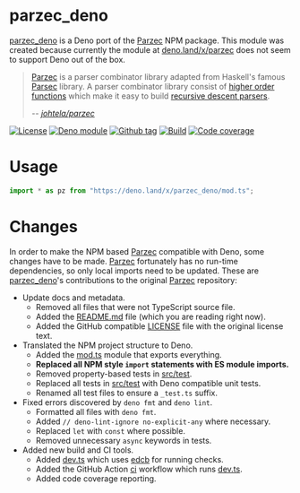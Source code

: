 # parzec_deno

[parzec_deno] is a Deno port of the [Parzec][parzec] NPM package. This module
was created because currently the module at
[deno.land/x/parzec](https://deno.land/x/parzec) does not seem to support Deno
out of the box.

> [Parzec] is a parser combinator library adapted from Haskell's famous
> [Parsec][Parsec] library. A parser combinator library consist of
> [higher order functions][higher order functions] which make it easy to build
> [recursive descent parsers][recursive descent parsers].
>
> <cite>-- [johtela/parzec][parzec]</cite>

[![License][license-shield]](LICENSE)
[![Deno module][deno-land-shield]][deno-land]
[![Github
tag][github-shield]][github] [![Build][build-shield]][build]
[![Code
coverage][coverage-shield]][coverage]

# Usage

```ts
import * as pz from "https://deno.land/x/parzec_deno/mod.ts";
```

# Changes

In order to make the NPM based [Parzec] compatible with Deno, some changes have
to be made. [Parzec] fortunately has no run-time dependencies, so only local
imports need to be updated. These are [parzec_deno]'s contributions to the
original [Parzec] repository:

- Update docs and metadata.
  - Removed all files that were not TypeScript source file.
  - Added the [README.md](README.md) file (which you are reading right now).
  - Added the GitHub compatible [LICENSE](LICENSE) file with the original
    license text.
- Translated the NPM project structure to Deno.
  - Added the [mod.ts](mod.ts) module that exports everything.
  - **Replaced all NPM style `import` statements with ES module imports.**
  - Removed property-based tests in [src/test](src/test).
  - Replaced all tests in [src/test](src/test) with Deno compatible unit tests.
  - Renamed all test files to ensure a `_test.ts` suffix.
- Fixed errors discovered by `deno fmt` and `deno lint`.
  - Formatted all files with `deno fmt`.
  - Added `// deno-lint-ignore no-explicit-any` where necessary.
  - Replaced `let` with `const` where possible.
  - Removed unnecessary `async` keywords in tests.
- Added new build and CI tools.
  - Added [dev.ts](dev.ts) which uses [edcb] for running checks.
  - Added the GitHub Action [ci](.github/workflows/ci.yml) workflow which runs
    [dev.ts](dev.ts).
  - Added code coverage reporting.

[Parsec]: http://hackage.haskell.org/package/parsec
[higher order functions]: https://en.wikipedia.org/wiki/Higher-order_function
[recursive descent parsers]: https://en.wikipedia.org/wiki/Recursive_descent_parser
[PEG]: https://en.wikipedia.org/wiki/Parsing_expression_grammar
[LL(1)]: https://en.wikipedia.org/wiki/LL_parser
[interface]: src/input.html
[lexical analyzers]: https://en.wikipedia.org/wiki/Lexical_analysis
[regular expressions]: https://en.wikipedia.org/wiki/Regular_expression
[parzec]: https://github.com/johtela/parzec
[parzec_deno]: https://github.com/eibens/parzec
[edcb]: https://github.com/eibens/edcb

<!-- badges -->

[github]: https://github.com/eibens/parzec
[github-shield]: https://img.shields.io/github/v/tag/eibens/parzec?label&logo=github
[coverage-shield]: https://img.shields.io/codecov/c/github/eibens/parzec?logo=codecov&label
[license-shield]: https://img.shields.io/github/license/eibens/parzec?color=informational
[coverage]: https://codecov.io/gh/eibens/parzec
[build]: https://github.com/eibens/parzec/actions/workflows/ci.yml
[build-shield]: https://img.shields.io/github/workflow/status/eibens/parzec/ci?logo=github&label
[deno-land]: https://deno.land/x/parzec_deno
[deno-land-shield]: https://img.shields.io/badge/x/parzec__deno-informational?logo=deno&label
